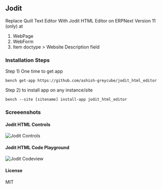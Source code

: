 ## Jodit

Replace Quill Text Editor With Jodit HTML Editor on ERPNext Version 11 (only) at 
1. WebPage 
2. WebForm
3. Item doctype  > Website Description field



### Installation Steps

Step 1) One time to get app

`bench get-app https://github.com/ashish-greycube/jodit_html_editor`

Step 2) to install app on any instance/site

`bench --site [sitename] install-app jodit_html_editor`


### Screeenshots
#### Jodit HTML Controls
![Jodit Controls](https://github.com/ashish-greycube/jodit_html_editor/blob/master/JoditControls.PNG)

#### Jodit HTML Code Playground 
![Jodit Codeview](https://github.com/ashish-greycube/jodit_html_editor/blob/master/JoditCodeView.PNG)

#### License

MIT
